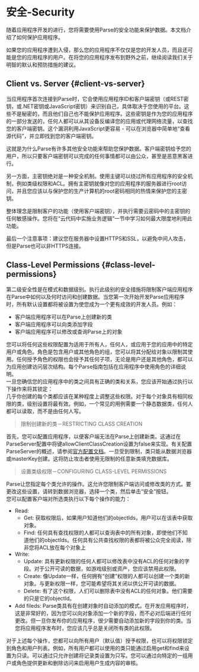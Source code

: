 # 安全-Security

随着应用程序开发的进行，您将需要使用Parse的安全功能来保护数据。本文档介绍了如何保护应用程序。

如果您的应用程序遭到入侵，那么您的应用程序不仅仅是您的开发人员，而且还可能是您的应用程序的用户。在将您的应用程序发布到野外之前，继续阅读我们关于明智的默认和预防措施的建议。

## Client vs. Server {#client-vs-server}

当应用程序首次连接到Parse时，它会使用应用程序ID和客户端密钥（或REST密钥，或.NET密钥或JavaScript密钥）来识别自己，具体取决于您使用的平台。这些不是秘密的，而且他们自己也不能保护应用程序。这些密钥是作为您的应用程序的一部分发送的，任何人都可以从其设备反编译您的应用或代理网络流量，以查找您的客户端密钥。这个漏洞利用JavaScript更容易 - 可以在浏览器中简单地“查看源代码”，并立即找到您的客户端密钥。

这就是为什么Parse有许多其他安全功能来帮助您保护数据。客户端密钥给予您的用户，所以只要客户端密钥可以完成的任何事情都可以由公众，甚至是恶意黑客进行。

另一方面，主密钥绝对是一种安全机制。使用主键可以绕过所有应用程序的安全机制，例如类级权限和ACL。拥有主密钥就像对您的应用程序的服务器进行root访问，并且您应该以与保护您的生产计算机的root密码相同的热情来保护您的主密钥。

整体理念是限制客户的功能（使用客户端密钥），并执行需要云密码中的主密钥的任何敏感操作。您将在“云代码中实施业务逻辑”一节中学习如何最大限度地利用此功能。

最后一个注意事项：建议您在服务器中设置HTTPS和SSL，以避免中间人攻击，但是Parse也可以非HTTPS连接。

## Class-Level Permissions {#class-level-permissions}

第二级安全性是在模式和数据级别。执行此级别的安全措施将限制客户端应用程序在Parse中如何以及何时访问和创建数据。当您第一次开始开发Parse应用程序时，所有默认设置都将被设置为使您成为一个更有成效的开发人员。例如：

* 客户端应用程序可以在Parse上创建新的类
* 客户端应用程序可以向类添加字段
* 客户端应用程序可以修改或查询Parse上的对象

您可以将任何这些权限配置为适用于所有人，任何人，或应用于您的应用中的特定用户或角色。角色是包含用户或其他角色的组，您可以将其分配给对象以限制其使用。任何授予角色的权限也会授予其任何子项，无论是用户还是其他角色，都可以为应用创建访问层次结构。每个Parse指南包括在应用程序中使用角色的详细说明。  
一旦您确信您的应用程序中的类之间具有正确的类和关系，您应该开始通过执行以下操作来将其锁定：  
几乎你创建的每个类都应该在某种程度上调整这些权限。对于每个对象具有相同权限的类，级别设置将最有效。例如，一个常见的用例需要一个静态数据类，任何人都可以读取，而不是由任何人写。

> 限制创建新的类－RESTRICTING CLASS CREATION

首先，您可以配置应用程序，以便客户端无法在Parse上创建新类。这通过在ParseServer配置中将键allowClientClassCreation设置为false来实现。有关配置ParseServer的概述，请参阅[官方配置文档](https://github.com/parse-community/parse-server#configuration "官方配置文档")。一旦受到限制，类只能从数据浏览器或masterKey创建。这将防止攻击者使用无限制的任意新类填充数据库。

> 设置类级权限－CONFIGURING CLASS-LEVEL PERMISSIONS

Parse让您指定每个类允许的操作。这允许您限制客户端访问或修改类的方式。要更改这些设置，请转到数据浏览器，选择一个类，然后单击“安全”按钮。  
您可以配置客户端对所选类执行以下每个操作的能力：

* Read:
  * Get: 获取权限后，如果用户知道他们的objectIds，用户可以在该表中获取对象。
  * Find: 任何具有查找权限的人都可以查询表中的所有对象，即使他们不知道他们的objectIds。任何具有公共查找权限的表都将被公众完全阅读，除非您将ACL放在每个对象上
* Write:
  * Update: 具有更新权限的任何人都可以修改表中没有ACL的任何对象的字段。对于公开可读的数据，如游戏级别或资产，您应该禁用此权限。
  * Create: 像Update一样，任何拥有“创建”权限的人都可以创建一个类的新对象。与更新权限一样，您可能希望将其关闭以供公开可读的数据。
  * Delete: 有了这个权限，人们可以删除表中没有ACL的任何对象。他们需要的只是它的objectId。
* Add fileds: Parse类具有在创建对象时自动添加的模式。在开发应用程序时，这是非常好的，因为您可以向对象添加一个新的字段，而不必对后端进行任何更改。但一旦你发布你的应用程序，很少需要自动添加新的字段到你的类。当您将应用程序发布时，您应该几乎总是关闭所有类的此权限。

对于上述每个操作，您都可以向所有用户（默认值）授予权限，也可以将权限锁定到角色和用户列表。例如，所有用户都可以使用的类只能通过启用get和find来设置为只读。可以通过只允许创建将记录类设置为只写。您可以通过向特定的一组用户或角色提供更新和删除访问来启用用户生成内容的审核。

## 



